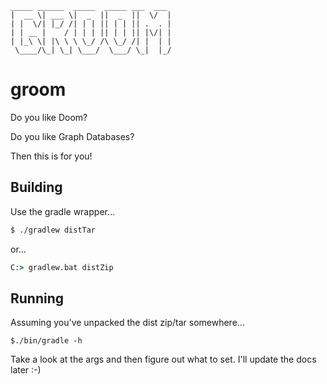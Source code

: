```
_____ ______  _____  _____ ___  ___
|  __ \| ___ \|  _  ||  _  ||  \/  |
| |  \/| |_/ /| | | || | | || .  . |
| | __ |    / | | | || | | || |\/| |
| |_\ \| |\ \ \ \_/ /\ \_/ /| |  | |
 \____/\_| \_| \___/  \___/ \_|  |_/

```
# groom
Do you like Doom?

Do you like Graph Databases?

Then this is for you!

## Building
Use the gradle wrapper...

```bash
$ ./gradlew distTar
```

or...

```cmd
C:> gradlew.bat distZip
```

## Running
Assuming you've unpacked the dist zip/tar somewhere...

```
$./bin/gradle -h
```

Take a look at the args and then figure out what to set. I'll update the docs later :-)
